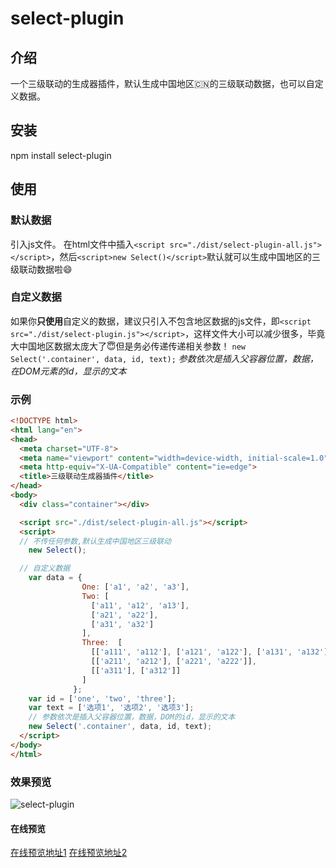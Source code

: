 # select-plugin
## 介绍
一个三级联动的生成器插件，默认生成中国地区🇨🇳的三级联动数据，也可以自定义数据。
## 安装
npm install select-plugin

## 使用
### **默认数据**
 引入js文件。 在html文件中插入`<script src="./dist/select-plugin-all.js"></script>`，然后`<script>new Select()</script>`默认就可以生成中国地区的三级联动数据啦😄

### **自定义数据**
如果你**只使用**自定义的数据，建议只引入不包含地区数据的js文件，即`<script src="./dist/select-plugin.js"></script>`，这样文件大小可以减少很多，毕竟大中国地区数据太庞大了😇但是务必传递传递相关参数！
`new Select('.container', data, id, text);`
_参数依次是插入父容器位置，数据，在DOM元素的id，显示的文本_

### 示例

```html
<!DOCTYPE html>
<html lang="en">
<head>
  <meta charset="UTF-8">
  <meta name="viewport" content="width=device-width, initial-scale=1.0">
  <meta http-equiv="X-UA-Compatible" content="ie=edge">
  <title>三级联动生成器插件</title>
</head>
<body>
  <div class="container"></div>

  <script src="./dist/select-plugin-all.js"></script>
  <script>
  // 不传任何参数,默认生成中国地区三级联动
    new Select();

  // 自定义数据
    var data = {
                One: ['a1', 'a2', 'a3'],
                Two: [
                  ['a11', 'a12', 'a13'],
                  ['a21', 'a22'],
                  ['a31', 'a32']
                ],
                Three:  [
                  [['a111', 'a112'], ['a121', 'a122'], ['a131', 'a132']],
                  [['a211', 'a212'], ['a221', 'a222']],
                  [['a311'], ['a312']]
                ]
              };
    var id = ['one', 'two', 'three'];
    var text = ['选项1', '选项2', '选项3'];
    // 参数依次是插入父容器位置，数据，DOM的id，显示的文本
    new Select('.container', data, id, text);
  </script>
</body>
</html>
```

### 效果预览
![select-plugin](https://github.com/microzz/select-plugin/blob/1.0.0/preview.png?raw=true)

#### 在线预览
[在线预览地址1](https://microzz.github.io/select-plugin/)
[在线预览地址2](http://microzz.cn/select-plugin/)


